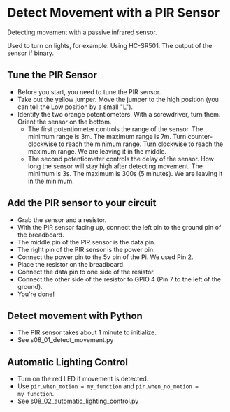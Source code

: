 # Detect Movement with a PIR Sensor

Detecting movement with a passive infrared sensor.

Used to turn on lights, for example. Using HC-SR501. The output of the sensor if binary.

## Tune the PIR Sensor

* Before you start, you need to tune the PIR sensor.
* Take out the yellow jumper. Move the jumper to the high position (you can tell the Low position by a small "L").
* Identify the two orange potentiometers. With a screwdriver, turn them. Orient the sensor on the bottom.
  * The first potentiometer controls the range of the sensor. The minimum range is 3m. The maximum range is 7m.
    Turn counter-clockwise to reach the minimum range. Turn clockwise to reach the maximum range. 
    We are leaving it in the middle.
  * The second potentiometer controls the delay of the sensor. How long the sensor will stay high after detecting movement.
    The minimum is 3s. The maximum is 300s (5 minutes). We are leaving it in the minimum.

## Add the PIR sensor to your circuit

* Grab the sensor and a resistor.
* With the PIR sensor facing up, connect the left pin to the ground pin of the breadboard.
* The middle pin of the PIR sensor is the data pin.
* The right pin of the PIR sensor is the power pin.
* Connect the power pin to the 5v pin of the Pi. We used Pin 2.
* Place the resistor on the breadboard.
* Connect the data pin to one side of the resistor.
* Connect the other side of the resistor to GPIO 4 (Pin 7 to the left of the ground).
* You're done!

## Detect movement with Python

* The PIR sensor takes about 1 minute to initialize.
* See s08_01_detect_movement.py

## Automatic Lighting Control

* Turn on the red LED if movement is detected.
* Use `pir.when_motion = my_function` and `pir.when_no_motion = my_function`. 
* See s08_02_automatic_lighting_control.py
